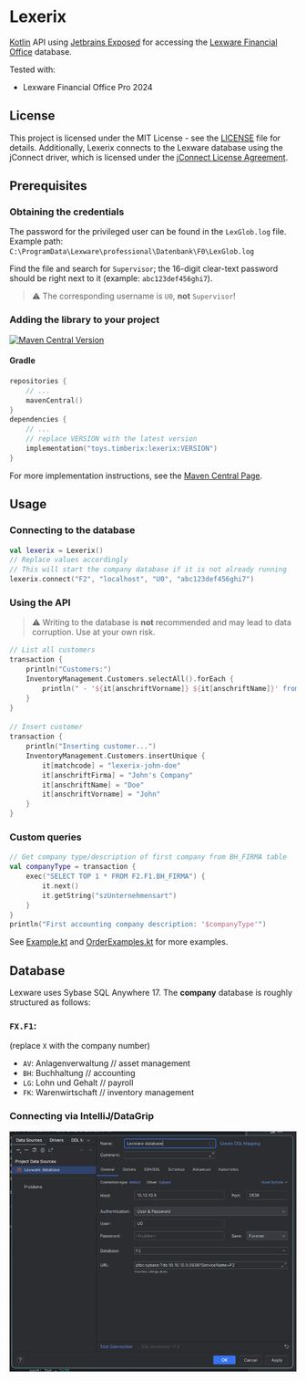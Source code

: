 # Lexerix

[Kotlin](https://kotl.in) API using [Jetbrains Exposed](https://github.com/JetBrains/Exposed) for accessing the
[Lexware Financial Office](https://shop.lexware.de/unternehmenssoftware) database.

Tested with:
- Lexware Financial Office Pro 2024

## License

This project is licensed under the MIT License - see the [LICENSE](LICENSE) file for details.
Additionally, Lexerix connects to the Lexware database using the jConnect driver,
which is licensed under the [jConnect License Agreement](LICENSE_jconnect).

## Prerequisites

### Obtaining the credentials

The password for the privileged user can be found in the `LexGlob.log` file.
Example path: `C:\ProgramData\Lexware\professional\Datenbank\F0\LexGlob.log`

Find the file and search for `Supervisor`; the 16-digit clear-text password should be right
next to it (example: `abc123def456ghi7`).

> ⚠️ The corresponding username is `U0`, **not** `Supervisor`!

### Adding the library to your project

[![Maven Central Version](https://img.shields.io/maven-central/v/toys.timberix/lexerix)](https://central.sonatype.com/artifact/toys.timberix/lexerix)

#### Gradle
```kotlin
repositories {
    // ...
    mavenCentral()
}
dependencies {
    // ...
    // replace VERSION with the latest version
    implementation("toys.timberix:lexerix:VERSION")
}
```
For more implementation instructions,
see the [Maven Central Page](https://central.sonatype.com/artifact/toys.timberix/lexerix).

## Usage

### Connecting to the database
```kotlin
val lexerix = Lexerix()
// Replace values accordingly
// This will start the company database if it is not already running
lexerix.connect("F2", "localhost", "U0", "abc123def456ghi7")
```    

### Using the API
> ⚠️ Writing to the database is **not** recommended and may lead to data corruption. Use at your own risk.
```kotlin
// List all customers
transaction {
    println("Customers:")
    InventoryManagement.Customers.selectAll().forEach {
        println(" - '${it[anschriftVorname]} ${it[anschriftName]}' from company '${it[anschriftFirma]}'")
    }
}

// Insert customer
transaction {
    println("Inserting customer...")
    InventoryManagement.Customers.insertUnique {
        it[matchcode] = "lexerix-john-doe"
        it[anschriftFirma] = "John's Company"
        it[anschriftName] = "Doe"
        it[anschriftVorname] = "John"
    }
}
```

### Custom queries
```kotlin
// Get company type/description of first company from BH_FIRMA table
val companyType = transaction {
    exec("SELECT TOP 1 * FROM F2.F1.BH_FIRMA") {
        it.next()
        it.getString("szUnternehmensart")
    }
}
println("First accounting company description: '$companyType'")
```

See [Example.kt](src/test/kotlin/Example.kt)
and [OrderExamples.kt](src/test/kotlin/OrderExamples.kt) for more examples.


## Database

Lexware uses Sybase SQL Anywhere 17. The **company** database is roughly structured as follows:

### `FX.F1`:
(replace `X` with the company number)
- `AV`: Anlagenverwaltung // asset management
- `BH`: Buchhaltung // accounting
- `LG`: Lohn und Gehalt // payroll
- `FK`: Warenwirtschaft // inventory management

### Connecting via IntelliJ/DataGrip
![img.png](images/img.png)